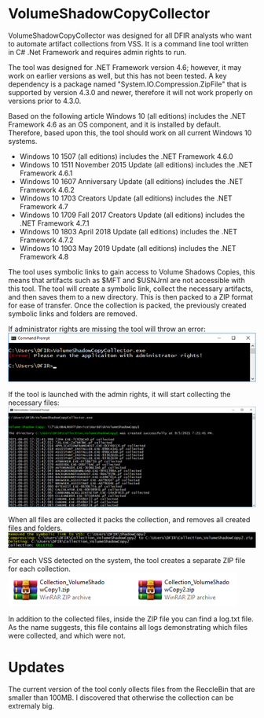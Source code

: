 # VolumeShadowCopyCollector

VolumeShadowCopyCollector was designed for all DFIR analysts who want to automate artifact collections from VSS. It is a command line tool written in C# .Net Framework and requires admin rights to run.

The tool was designed for .NET Framework version 4.6; however, it may work on earlier versions as well, but this has not been tested. A key dependency is a package named "System.IO.Compression.ZipFile" that is supported by version 4.3.0 and newer, therefore it will not work properly on versions prior to 4.3.0.

Based on the following article Windows 10 (all editions) includes the .NET Framework 4.6 as an OS component, and it is installed by default. Therefore, based upon this, the tool should work on all current Windows 10 systems.

- Windows 10 1507 (all editions) includes the .NET Framework 4.6.0
- Windows 10 1511 November 2015 Update (all editions) includes the .NET Framework 4.6.1
- Windows 10 1607 Anniversary Update (all editions) includes the .NET Framework 4.6.2
- Windows 10 1703 Creators Update (all editions) includes the .NET Framework 4.7
- Windows 10 1709 Fall 2017 Creators Update (all editions) includes the .NET Framework 4.7.1
- Windows 10 1803 April 2018 Update (all editions) includes the .NET Framework 4.7.2
- Windows 10 1903 May 2019 Update (all editions) includes the .NET Framework 4.8

The tool uses symbolic links to gain access to Volume Shadows Copies, this means that artifacts such as $MFT and $USNJrnl are not accessible with this tool. The tool will create a symbolic link, collect the necessary artifacts, and then saves them to a new directory. This is then packed to a ZIP format for ease of transfer. Once the collection is packed, the previously created symbolic links and folders are removed.

If administrator rights are missing the tool will throw an error:
![alt text](https://github.com/gajos112/VolumeShadowCopyCollector/blob/main/Images/Error.png?raw=true)

If the tool is launched with the admin rights, it will start collecting the necessary files:
![alt text](https://github.com/gajos112/VolumeShadowCopyCollector/blob/main/Images/Admin_rights_1.png?raw=true)
  
When all files are collected it packs the collection, and removes all created files and folders.
![alt text](https://github.com/gajos112/VolumeShadowCopyCollector/blob/main/Images/Admin_rights_2.png?raw=true)

For each VSS detected on the system, the tool creates a separate ZIP file for each collection.
![alt text](https://github.com/gajos112/VolumeShadowCopyCollector/blob/main/Images/Collections.PNG?raw=true)

In addition to the collected files, inside the ZIP file you can find a log.txt file. As the name suggests, this file contains all logs demonstrating which files were collected, and which were not.

# Updates
The current version of the tool conly ollects files from the ReccleBin that are smaller than 100MB. I discovered that otherwise the collection can be extremaly big. 
